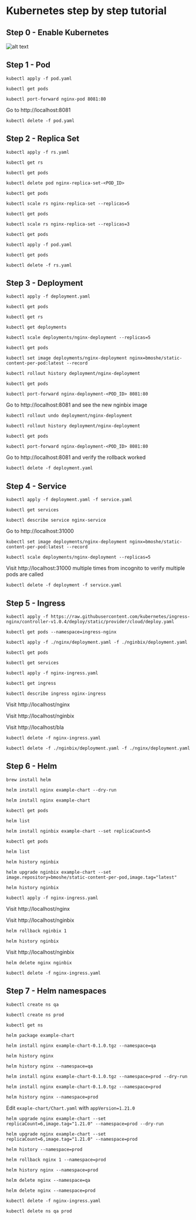 # Kubernetes step by step tutorial

## Step 0 - Enable Kubernetes
![alt text](k8s.png "k8s enabled")

## Step 1 - Pod
```kubectl apply -f pod.yaml```

```kubectl get pods```

```kubectl port-forward nginx-pod 8081:80```

Go to http://localhost:8081

```kubectl delete -f pod.yaml```


## Step 2 - Replica Set

```kubectl apply -f rs.yaml```

```kubectl get rs```

```kubectl get pods```

```kubectl delete pod nginx-replica-set-<POD_ID>```

```kubectl get pods```

```kubectl scale rs nginx-replica-set --replicas=5```

```kubectl get pods```

```kubectl scale rs nginx-replica-set --replicas=3```

```kubectl get pods```

```kubectl apply -f pod.yaml```

```kubectl get pods```

```kubectl delete -f rs.yaml```

## Step 3 - Deployment

```kubectl apply -f deployment.yaml```

```kubectl get pods```

```kubectl get rs```

```kubectl get deployments```

```kubectl scale deployments/nginx-deployment --replicas=5```

```kubectl get pods```

```kubectl set image deployments/nginx-deployment nginx=bmoshe/static-content-per-pod:latest --record```

```kubectl rollout history deployment/nginx-deployment```

```kubectl get pods```

```kubectl port-forward nginx-deployment-<POD_ID> 8081:80```

Go to http://localhost:8081 and see the new nginbix image

```kubectl rollout undo deployment/nginx-deployment```

```kubectl rollout history deployment/nginx-deployment```

```kubectl get pods```

```kubectl port-forward nginx-deployment-<POD_ID> 8081:80```

Go to http://localhost:8081 and verify the rollback worked

```kubectl delete -f deployment.yaml```

## Step 4 - Service

```kubectl apply -f deployment.yaml -f service.yaml```

```kubectl get services```

```kubectl describe service nginx-service```

Go to http://localhost:31000

```kubectl set image deployments/nginx-deployment nginx=bmoshe/static-content-per-pod:latest --record```

```kubectl scale deployments/nginx-deployment --replicas=5```

Visit http://localhost:31000 multiple times from incognito to verify multiple pods are called

```kubectl delete -f deployment -f service.yaml```

## Step 5 - Ingress

```kubectl apply -f https://raw.githubusercontent.com/kubernetes/ingress-nginx/controller-v1.0.4/deploy/static/provider/cloud/deploy.yaml```

```kubectl get pods --namespace=ingress-nginx```

```kubectl apply -f ./nginx/deployment.yaml -f ./nginbix/deployment.yaml```

```kubectl get pods```

```kubectl get services```

```kubectl apply -f nginx-ingress.yaml```

```kubectl get ingress```

```kubectl describe ingress nginx-ingress```

Visit http://localhost/nginx

Visit http://localhost/nginbix

Visit http://localhost/bla

```kubectl delete -f nginx-ingress.yaml```

```kubectl delete -f ./nginbix/deployment.yaml -f ./nginx/deployment.yaml```

## Step 6 - Helm

```brew install helm```

```helm install nginx example-chart --dry-run```

```helm install nginx example-chart```

```kubectl get pods```

```helm list```

```helm install nginbix example-chart --set replicaCount=5```

```kubectl get pods```

```helm list```

```helm history nginbix```

```helm upgrade nginbix example-chart --set image.repository=bmoshe/static-content-per-pod,image.tag="latest"```

```helm history nginbix```

```kubectl apply -f nginx-ingress.yaml```

Visit http://localhost/nginx

Visit http://localhost/nginbix

```helm rollback nginbix 1```

```helm history nginbix```

Visit http://localhost/nginbix

```helm delete nginx nginbix```

```kubectl delete -f nginx-ingress.yaml```

## Step 7 - Helm namespaces

```kubectl create ns qa```

```kubectl create ns prod```

```kubectl get ns```

```helm package example-chart```

```helm install nginx example-chart-0.1.0.tgz --namespace=qa```

```helm history nginx```

```helm history nginx --namespace=qa```

```helm install nginx example-chart-0.1.0.tgz --namespace=prod --dry-run```

```helm install nginx example-chart-0.1.0.tgz --namespace=prod```

```helm history nginx --namespace=prod```

Edit `exaple-chart/Chart.yaml` with `appVersion=1.21.0`

```helm upgrade nginx example-chart --set replicaCount=6,image.tag="1.21.0" --namespace=prod --dry-run```

```helm upgrade nginx example-chart --set replicaCount=6,image.tag="1.21.0" --namespace=prod```

```helm history --namespace=prod```

```helm rollback nginx 1 --namespace=prod```

```helm history nginx --namespace=prod```

```helm delete nginx --namespace=qa```

```helm delete nginx --namespace=prod``` 

```kubectl delete -f nginx-ingress.yaml```

```kubectl delete ns qa prod```


